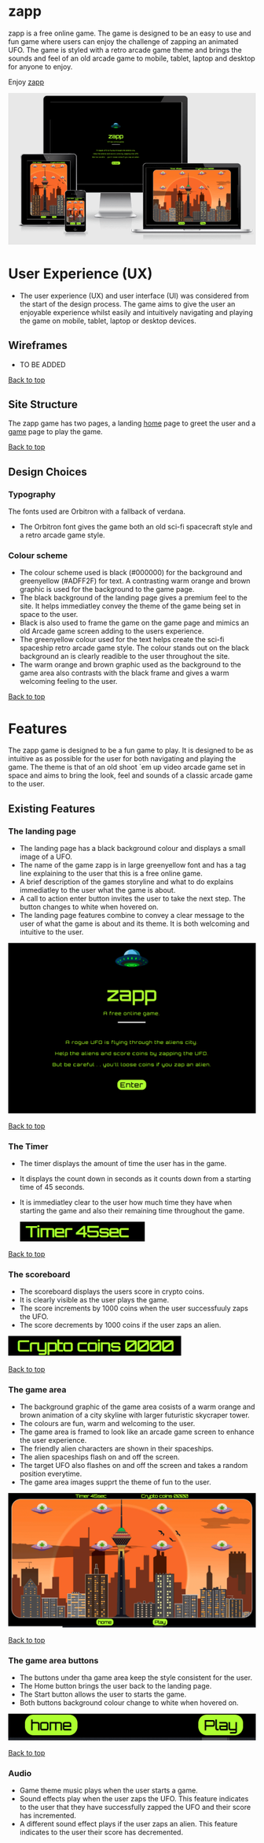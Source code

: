 # zapp

zapp is a free online game. The game is designed to be an easy to use and fun game where users can enjoy the challenge of zapping an animated UFO. The game is styled with a retro arcade game theme and brings the sounds and feel of an old arcade game to mobile, tablet, laptop and desktop for anyone to enjoy.

Enjoy [zapp](https://davecaulfield.github.io/zapp/)

![landing page](docs/readme-images/zapp-responsive-img.png)

# User Experience (UX)
- The user experience (UX) and user interface (UI) was considered from the start of the design process. The game aims to give the user an enjoyable experience whilst easily and intuitively navigating and playing the game on mobile, tablet, laptop or desktop devices.

## Wireframes
- TO BE ADDED


[Back to top](#zapp)

## Site Structure
The zapp game has two pages, a landing  [home](index.html) page to greet the user and a [game](game.html) page to play the game.

[Back to top](#zapp)

## Design Choices

### Typography
The fonts used are Orbitron with a fallback of verdana.
   *  The Orbitron font gives the game both an old sci-fi spacecraft style and a retro arcade game style.
   
### Colour scheme
   * The colour scheme used is black (#000000) for the background and greenyellow (#ADFF2F) for text. A contrasting warm orange and brown graphic is used for the background to the game page.
   * The black background of the landing page gives a premium feel to the site. It helps immediatley convey the theme of the game being set in space to the user. 
   * Black is also used to frame the game on the game page and mimics an old Arcade game screen adding to the users experience. 
   * The greenyellow colour used for the text helps create the sci-fi spaceship retro arcade game style. The colour stands out on the black background an is clearly readible to the user throughout the site.
   * The warm orange and brown graphic used as the background to the game area also contrasts with the black frame and gives a warm welcoming feeling to the user.

[Back to top](#zapp)

# Features

The zapp game is designed to be a fun game to play. It is designed to be as intuitive as as possible for the user for both navigating and playing the game. The theme is that of an old shoot `em up video arcade game set in space and aims to bring the look, feel and sounds of a classic arcade game to the user.

## Existing Features

### The landing page
   - The landing page has a black background colour and displays a small image of a UFO. 
   - The name of the game zapp is in large greenyellow font and has a tag line explaining to the user that this is a free online game. 
   - A brief description of the games storyline and what to do explains immediatley to the user what the game is about.
   - A call to action enter button invites the user to take the next step. The button changes to white when hovered on.
   - The landing page features combine to convey a clear message to the user of what the game is about and its theme. It is both welcoming and intuitive to the user.

   ![landing page](docs/readme-images/zapp-landing-page-img.png)

[Back to top](#zapp)

### The Timer
 - The timer displays the amount of time the user has in the game. 
 - It displays the count down in seconds as it counts down from a starting time of 45 seconds. 
 - It is immediatley clear to the user how much time they have when starting the game and also their remaining time throughout the game.

   ![Timer](docs/readme-images/zapp-timer.png)

[Back to top](#zapp)

### The scoreboard 
- The scoreboard displays the users score in crypto coins.
- It is clearly visible as the user plays the game.
- The score increments by 1000 coins when the user successfuuly zaps the UFO.
- The score decrements by 1000 coins if the user zaps an alien.

![Timer](docs/readme-images/zapp-score-board.png)

[Back to top](#zapp)

### The game area
- The background graphic of the game area cosists of a warm orange and brown animation of a city skyline with larger futuristic skycraper tower.
- The colours are fun, warm and welcoming to the user.
- The game area is framed to look like an arcade game screen to enhance the user experience.
- The friendly alien characters are shown in their spaceships.
- The alien spaceships flash on and off the screen.
- The target UFO also flashes on and off the screen and takes a random position everytime.
- The game area images supprt the theme of fun to the user.


![Game Area](docs/readme-images/zapp-game-area.png)

[Back to top](#zapp)

### The game area buttons
- The buttons under tha game area keep the style consistent for the user.
- The Home button brings the user back to the landing page.
- The Start button allows the user to starts the game.
- Both buttons background colour change to white when hovered on.

![Game Area Buttons](docs/readme-images/zapp-game-area-buttons.png)

[Back to top](#zapp)

### Audio
- Game theme music plays when the user starts a game.
- Sound effects play when the user zaps the UFO. This feature indicates to the user that they have successfully zapped the UFO and their score has incremented.
- A different sound effect plays if the user zaps an alien. This feature indicates to the user their score has decremented.
